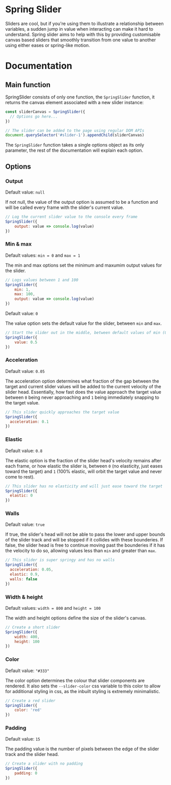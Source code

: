 # Spring Slider

Sliders are cool, but if you're using them to illustrate a relationship between
variables, a sudden jump in value when interacting can make it hard to understand.
Spring slider aims to help with this by providing customisable canvas based sliders
that smoothly transition from one value to another using either eases or spring-like motion.

# Documentation

## Main function

SpringSlider consists of only one function, the `SpringSlider` function, it returns the canvas element associated with a new slider instance:

```javascript
const sliderCanvas = SpringSlider({
  // Options go here...
})

// The slider can be added to the page using regular DOM APIs
document.querySelector('#slider-1').appendChild(sliderCanvas)
```

The `SpringSlider` function takes a single options object as its only parameter, the rest of the documentation will explain each option.

## Options

### Output

Default value: `null`

If not null, the value of the output option is assumed to be a function and will be called every frame with the slider's current value.

```javascript
// Log the current slider value to the console every frame
SpringSlider({
    output: value => console.log(value)
})
```

### Min & max

Default values: `min = 0` and `max = 1`

The min and max options set the minimum and maxumim output values for the slider.

```javascript
// Logs values between 1 and 100
SpringSlider({
    min: 1,
    max: 100,
    output: value => console.log(value)
})
```

Default value: `0`

The value option sets the default value for the slider, between `min` and `max`.

```javascript
// Start the slider out in the middle, between default values of min (0) and max (1)
SpringSlider({
    value: 0.5
})
```

### Acceleration

Default value: `0.05`

The acceleration option determines what fraction of the gap between the target and current slider values will
be added to the current velocity of the slider head. Essentially, how fast does the value approach the target value
between `0` being never approaching and `1` being immediately snapping to the target value.

```javascript
// This slider quickly approaches the target value
SpringSlider({
  acceleration: 0.1
})
```

### Elastic

Default value: `0.8`

The elastic option is the fraction of the slider head's velocity remains after each frame, or how elastic the slider is, between `0` (no elasticity, just eases toward the target) and `1` (100% elastic, will orbit the target value and never come to rest).

```javascript
// This slider has no elasticity and will just ease toward the target
SpringSlider({
  elastic: 0
})
```

### Walls

Default value: `true`

If true, the slider's head will not be able to pass the lower and upper bounds of the slider track and will be stopped if it collides with these bounderies. If false, the slider head is free to continue moving past the bounderies if it has the velocity to do so, allowing values less than `min` and greater than `max`.

```javascript
// This slider is super springy and has no walls
SpringSlider({
  acceleration: 0.05,
  elastic: 0.9,
  walls: false
})
```

### Width & height

Default values: `width = 800` and `height = 100`

The width and height options define the size of the slider's canvas.

```javascript
// Create a short slider
SpringSlider({
    width: 400,
    height: 100
})
```

### Color

Default value: `"#333"`

The color option determines the colour that slider components are rendered.
It also sets the `--slider-color` css variable to this color to allow for additional
styling in css, as the inbuilt styling is extremely minimalistic.

```javascript
// Create a red slider
SpringSlider({
    color: 'red'
})
```

### Padding

Default value: `15`

The padding value is the number of pixels between the edge of the slider track and the slider head.

```javascript
// Create a slider with no padding
SpringSlider({
    padding: 0
})
```

